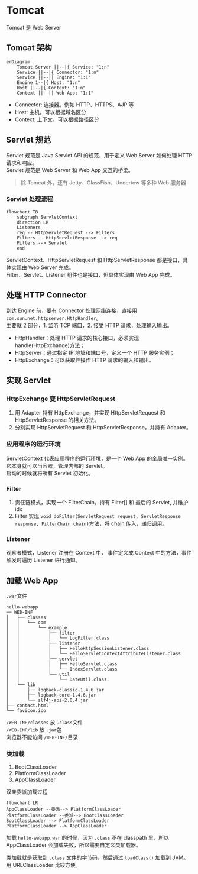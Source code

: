 # Tomcat

Tomcat 是 Web Server

## Tomcat 架构

```mermaid
erDiagram
    Tomcat-Server ||--|{ Service: "1:n"
    Service ||--|{ Connector: "1:n"
    Service ||--|| Engine: "1:1"
    Engine 1--|{ Host: "1:n"
    Host ||--|{ Context: "1:n"
    Context ||--|| Web-App: "1:1"
```

-   Connector: 连接器。例如 HTTP、HTTPS、AJP 等
-   Host: 主机。可以根据域名区分
-   Context: 上下文。可以根据路径区分

## Servlet 规范

Servlet 规范是 Java Servlet API 的规范，用于定义 Web Server 如何处理 HTTP 请求和响应。  
Servlet 规范是 Web Server 和 Web App 交互的桥梁。

> 除 Tomcat 外，还有 Jetty、GlassFish、Undertow 等多种 Web 服务器

### Servlet 处理流程

```mermaid
flowchart TB
    subgraph ServletContext
    direction LR
    Listeners
    req -- HttpServletRequest --> Filters
    Filters -- HttpServletResponse --> req
    Filters --> Servlet
    end
```

ServletContext、HttpServletRequest 和 HttpServletResponse 都是接口，具体实现由 Web Server 完成。  
Filter、Servlet、Listener 组件也是接口，但具体实现由 Web App 完成。

## 处理 HTTP Connector

到达 Engine 前，要有 Connector 处理网络连接，直接用`com.sun.net.httpserver.HttpHandler`。  
主要就 2 部分，1. 监听 TCP 端口，2. 接受 HTTP 请求，处理输入输出。

-   HttpHandler：处理 HTTP 请求的核心接口，必须实现 handle(HttpExchange)方法；
-   HttpServer：通过指定 IP 地址和端口号，定义一个 HTTP 服务实例；
-   HttpExchange：可以获取并操作 HTTP 请求的输入和输出。

## 实现 Servlet

### HttpExchange 变 HttpServletRequest

1. 用 Adapter 持有 HttpExchange，并实现 HttpServletRequest 和 HttpServletResponse 的相关方法。
2. 分别实现 HttpServletRequest 和 HttpServletResponse，并持有 Adapter。

### 应用程序的运行环境

ServletContext 代表应用程序的运行环境，是一个 Web App 的全局唯一实例。它本身就可以当容器，管理内部的 Servlet。  
启动的时候就将所有 Servlet 初始化。

### Filter

1. 责任链模式，实现一个 FilterChain，持有 Filter[] 和 最后的 Servlet, 并维护 idx
2. Filter 实现 `void doFilter(ServletRequest request, ServletResponse response, FilterChain chain)`方法，将 chain 传入，递归调用。

### Listener

观察者模式，Listener 注册在 Context 中， 事件定义成 Context 中的方法，事件触发时遍历 Listener 进行通知。

## 加载 Web App

`.war`文件

```
hello-webapp
── WEB-INF
│   ├── classes
│   │   └── com
│   │       └── example
│   │           ├── filter
│   │           │   └── LogFilter.class
│   │           ├── listener
│   │           │   ├── HelloHttpSessionListener.class
│   │           │   └── HelloServletContextAttributeListener.class
│   │           ├── servlet
│   │           │   ├── HelloServlet.class
│   │           │   └── IndexServlet.class
│   │           └── util
│   │               └── DateUtil.class
│   └── lib
│       ├── logback-classic-1.4.6.jar
│       ├── logback-core-1.4.6.jar
│       └── slf4j-api-2.0.4.jar
├── contact.html
└── favicon.ico
```

`/WEB-INF/classes` 放 `.class`文件  
`/WEB-INF/lib` 放 `.jar`包  
浏览器不能访问 `/WEB-INF/`目录

### 类加载

1. BootClassLoader
2. PlatformClassLoader
3. AppClassLoader

双亲委派加载过程

```mermaid
flowchart LR
AppClassLoader --委派--> PlatformClassLoader
PlatformClassLoader --委派--> BootClassLoader
BootClassLoader --> PlatformClassLoader
PlatformClassLoader --> AppClassLoader
```

加载 `hello-webapp.war` 的时候，因为 `.class` 不在 classpath 里，所以 AppClassLoader 会加载失败，所以需要自定义类加载器。

类加载就是获取到 `.class` 文件的字节码，然后通过 `loadClass()` 加载到 JVM。用 URLClassLoader 比较方便。
